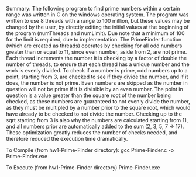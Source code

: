 Summary:
The following program to find prime numbers within a certain range was written in C on the windows operating system. The program was written to use 8 threads with a range to 100 million, but these values may be changed by the user, by directly editing the initial values at the beginning of the program (numThreads and numLimit). Due note that a minimum of 100 for the limit is required, due to implementation. The PrimeFinder function (which are created as threads) operates by checking for all odd numbers greater than or equal to 11, since even number, aside from 2, are not prime. Each thread increments the number it is checking by a factor of double the number of threads, to ensure that each thread has a unique number and the work is evenly divided. To check if a number is prime, odd numbers up to a point, starting from 3, are checked to see if they divide the number, and if it does, the number is not prime. Even numbers are skipped as the number in question will not be prime if it is divisible by an even number. The point in question is a value greater than the square root of the number being checked, as these numbers are guaranteed to not evenly divide the number, as they must be multipled by a number prior to the square root, which would have already to be checked to not divide the number. Checking up to the sqrt starting from 3 is also why the numbers are calculated starting from 11, and all numbers prior are automatically added to the sum (2, 3, 5, 7 -> 17). These optimization greatly reduces the number of checks needed, and therefore reduced the execution time dramatically.

To Compile (from hw1-Prime-Finder directory):
gcc Prime-Finder.c -o Prime-Finder.exe

To Execute (from hw1-Prime-Finder directory)
Prime-Finder.exe
